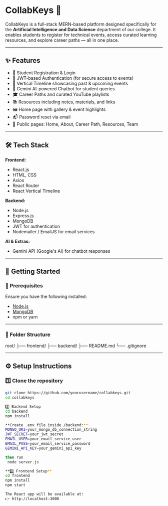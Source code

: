 # CollabKeys 🎯

CollabKeys is a full-stack MERN-based platform designed specifically for the **Artificial Intelligence and Data Science** department of our college. It enables students to register for technical events, access curated learning resources, and explore career paths — all in one place.

---

## ✨ Features

- 👥 Student Registration & Login
- 🔐 JWT-based Authentication (for secure access to events)
- 📅 Vertical Timeline showcasing past & upcoming events
- 🧠 Gemini AI-powered Chatbot for student queries
- 🎓 Career Paths and curated YouTube playlists
- 📚 Resources including notes, materials, and links
- 🖼️ Home page with gallery & event highlights
- 📬 Password reset via email
- 🎉 Public pages: Home, About, Career Path, Resources, Team

---

## 🛠️ Tech Stack

**Frontend:**
- React.js
- HTML, CSS
- Axios
- React Router
- React Vertical Timeline

**Backend:**
- Node.js
- Express.js
- MongoDB
- JWT for authentication
- Nodemailer / EmailJS for email services

**AI & Extras:**
- Gemini API (Google's AI) for chatbot responses

---

## 🚀 Getting Started

### 🔗 Prerequisites
Ensure you have the following installed:
- [Node.js](https://nodejs.org/)
- [MongoDB](https://www.mongodb.com/)
- npm or yarn

---

### 📁 Folder Structure

root/
├── frontend/
├── backend/
├── README.md
└── .gitignore


---

## ⚙️ Setup Instructions

### 1️⃣ Clone the repository
```bash
git clone https://github.com/yourusername/collabkeys.git
cd collabkeys

2️⃣ Backend Setup
cd backend
npm install

**Create .env file inside /backend:**
MONGO_URI=your_mongo_db_connection_string
JWT_SECRET=your_jwt_secret
EMAIL_USER=your_email_service_user
EMAIL_PASS=your_email_service_password
GEMINI_API_KEY=your_gemini_api_key

then run
 node server.js

**3️⃣ Frontend Setup**
cd frontend
npm install
npm start

The React app will be available at:
👉 http://localhost:3000



